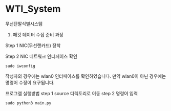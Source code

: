 # WTI_System
무선단말식별시스템

1. 패킷 데이터 수집 준비 과정

Step 1 NIC(무선랜카드) 장착

Step 2 NIC 네트워크 인터페이스 확인
```
sudo iwconfig
```
작성자의 경우에는 wlan0 인터페이스를 확인하였습니다.
만약 wlan0이 아닌 경우에는 명령어 수정이 요구됩니다.

프로그램 실행방법
step 1 source 디렉토리로 이동
step 2 명령어 입력
```
sudo python3 main.py
```
